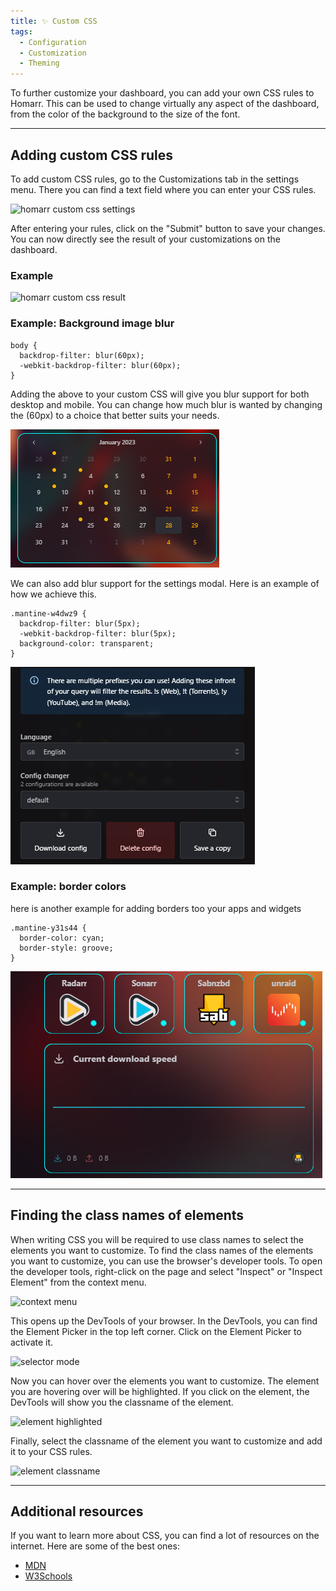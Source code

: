 ```yaml
---
title: ✨ Custom CSS
tags:
  - Configuration
  - Customization
  - Theming
---
```


To further customize your dashboard, you can add your own CSS rules to Homarr. This can be used to change virtually any aspect of the dashboard, from the color of the background to the size of the font.

---

## Adding custom CSS rules

To add custom CSS rules, go to the Customizations tab in the settings menu. There you can find a text field where you can enter your CSS rules.

![homarr custom css settings](./img/customizations-custom-css-setting.png)

After entering your rules, click on the "Submit" button to save your changes. You can now directly see the result of your customizations on the dashboard.

### Example

![homarr custom css result](./img/customizations-custom-css-result.png)

### Example: Background image blur

``` 
body {
  backdrop-filter: blur(60px);
  -webkit-backdrop-filter: blur(60px);
}
```
Adding the above to your custom CSS will give you blur support for both desktop and mobile. You can change how much blur is wanted by changing the (60px) to a choice that better suits your needs. 

![homarr custom css results](./img/customizations-custom-css-blur.png)

We can also add blur support for the settings modal. Here is an example of how we achieve this.

```
.mantine-w4dwz9 {
  backdrop-filter: blur(5px);
  -webkit-backdrop-filter: blur(5px);
  background-color: transparent;
}
```

![homarr custom css results](./img/customizations-css-blur-settings.png)

### Example: border colors

here is another example for adding borders too your apps and widgets

```
.mantine-y31s44 {
  border-color: cyan;
  border-style: groove;
}
```

![homarr custom css results](./img/customizations-css-border-color.png)

---

## Finding the class names of elements

When writing CSS you will be required to use class names to select the elements you want to customize. To find the class names of the elements you want to customize, you can use the browser's developer tools. To open the developer tools, right-click on the page and select "Inspect" or "Inspect Element" from the context menu.

![context menu](./img/customizations-custom-css-context-menu.png)

This opens up the DevTools of your browser. In the DevTools, you can find the Element Picker in the top left corner. Click on the Element Picker to activate it.

![selector mode](./img/customizations-custom-css-element-selector.png)

Now you can hover over the elements you want to customize. The element you are hovering over will be highlighted. If you click on the element, the DevTools will show you the classname of the element.

![element highlighted](./img/customizations-custom-css-element-highlight.png)

Finally, select the classname of the element you want to customize and add it to your CSS rules.

![element classname](./img/customizations-custom-css-classname.png)

---

## Additional resources

If you want to learn more about CSS, you can find a lot of resources on the internet. Here are some of the best ones:

- [MDN](https://developer.mozilla.org/en-US/docs/Learn/Getting_started_with_the_web/CSS_basics)
- [W3Schools](https://www.w3schools.com/css/)
